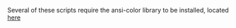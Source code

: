 Several of these scripts require the ansi-color library to be installed, located [here](http://code.google.com/p/ansi-color/)
